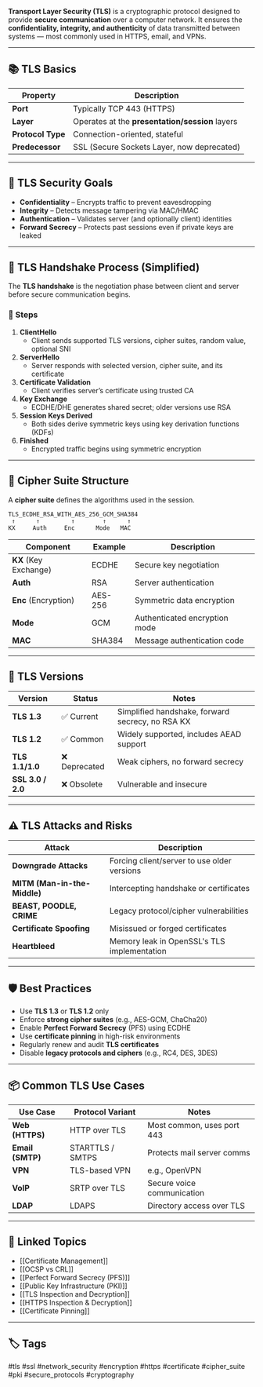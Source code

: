 **Transport Layer Security (TLS)** is a cryptographic protocol designed to provide **secure communication** over a computer network. It ensures the **confidentiality, integrity, and authenticity** of data transmitted between systems — most commonly used in HTTPS, email, and VPNs.

---

## 📚 TLS Basics

| Property        | Description                                |
|-----------------|--------------------------------------------|
| **Port**        | Typically TCP 443 (HTTPS)                  |
| **Layer**       | Operates at the **presentation/session** layers |
| **Protocol Type** | Connection-oriented, stateful             |
| **Predecessor** | SSL (Secure Sockets Layer, now deprecated) |

---

## 🎯 TLS Security Goals

- **Confidentiality** – Encrypts traffic to prevent eavesdropping  
- **Integrity** – Detects message tampering via MAC/HMAC  
- **Authentication** – Validates server (and optionally client) identities  
- **Forward Secrecy** – Protects past sessions even if private keys are leaked  

---

## 🔄 TLS Handshake Process (Simplified)

The **TLS handshake** is the negotiation phase between client and server before secure communication begins.

### 🔐 Steps

1. **ClientHello**  
   - Client sends supported TLS versions, cipher suites, random value, optional SNI
2. **ServerHello**  
   - Server responds with selected version, cipher suite, and its certificate
3. **Certificate Validation**  
   - Client verifies server’s certificate using trusted CA
4. **Key Exchange**  
   - ECDHE/DHE generates shared secret; older versions use RSA
5. **Session Keys Derived**  
   - Both sides derive symmetric keys using key derivation functions (KDFs)
6. **Finished**  
   - Encrypted traffic begins using symmetric encryption

---

## 🔧 Cipher Suite Structure

A **cipher suite** defines the algorithms used in the session.

```text
TLS_ECDHE_RSA_WITH_AES_256_GCM_SHA384
 ↑      ↑         ↑        ↑      ↑
KX     Auth     Enc      Mode   MAC
```

|Component|Example|Description|
|---|---|---|
|**KX** (Key Exchange)|ECDHE|Secure key negotiation|
|**Auth**|RSA|Server authentication|
|**Enc** (Encryption)|AES-256|Symmetric data encryption|
|**Mode**|GCM|Authenticated encryption mode|
|**MAC**|SHA384|Message authentication code|

---

## 🧱 TLS Versions

|Version|Status|Notes|
|---|---|---|
|**TLS 1.3**|✅ Current|Simplified handshake, forward secrecy, no RSA KX|
|**TLS 1.2**|✅ Common|Widely supported, includes AEAD support|
|**TLS 1.1/1.0**|❌ Deprecated|Weak ciphers, no forward secrecy|
|**SSL 3.0 / 2.0**|❌ Obsolete|Vulnerable and insecure|

---

## ⚠️ TLS Attacks and Risks

|Attack|Description|
|---|---|
|**Downgrade Attacks**|Forcing client/server to use older versions|
|**MITM (Man-in-the-Middle)**|Intercepting handshake or certificates|
|**BEAST, POODLE, CRIME**|Legacy protocol/cipher vulnerabilities|
|**Certificate Spoofing**|Misissued or forged certificates|
|**Heartbleed**|Memory leak in OpenSSL's TLS implementation|

---

## 🛡️ Best Practices

- Use **TLS 1.3** or **TLS 1.2** only
- Enforce **strong cipher suites** (e.g., AES-GCM, ChaCha20)
- Enable **Perfect Forward Secrecy** (PFS) using ECDHE
- Use **certificate pinning** in high-risk environments
- Regularly renew and audit **TLS certificates**
- Disable **legacy protocols and ciphers** (e.g., RC4, DES, 3DES)
---

## 📦 Common TLS Use Cases

|Use Case|Protocol Variant|Notes|
|---|---|---|
|**Web (HTTPS)**|HTTP over TLS|Most common, uses port 443|
|**Email (SMTP)**|STARTTLS / SMTPS|Protects mail server comms|
|**VPN**|TLS-based VPN|e.g., OpenVPN|
|**VoIP**|SRTP over TLS|Secure voice communication|
|**LDAP**|LDAPS|Directory access over TLS|

---

## 🔗 Linked Topics

- [[Certificate Management]]
- [[OCSP vs CRL]]
- [[Perfect Forward Secrecy (PFS)]]
- [[Public Key Infrastructure (PKI)]]
- [[TLS Inspection and Decryption]]
- [[HTTPS Inspection & Decryption]]
- [[Certificate Pinning]]

---

## 🏷 Tags

#tls #ssl #network_security #encryption #https #certificate #cipher_suite #pki #secure_protocols #cryptography